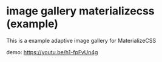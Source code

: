 # image gallery materializecss (example)
This is a example  adaptive image gallery for MaterializeCSS

demo: https://youtu.be/h1-fpFvUn4g
